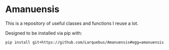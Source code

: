 # Amanuensis

This is a repository of useful classes and functions I reuse a lot.

Designed to be installed via pip with:
```
pip install git+https://github.com/Larquebus/Amanuensis#egg=amanuensis
```
